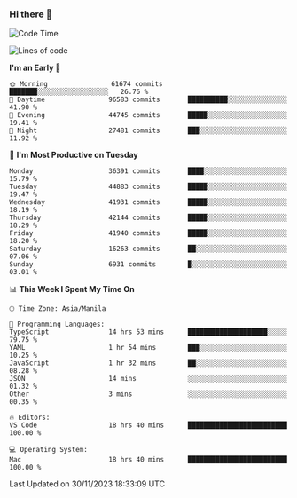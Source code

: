 ### Hi there 👋

<!--START_SECTION:waka-->
![Code Time](http://img.shields.io/badge/Code%20Time-4%2C594%20hrs%2048%20mins-blue)

![Lines of code](https://img.shields.io/badge/From%20Hello%20World%20I%27ve%20Written-103.0%20million%20lines%20of%20code-blue)

**I'm an Early 🐤** 

```text
🌞 Morning                61674 commits       ███████░░░░░░░░░░░░░░░░░░   26.76 % 
🌆 Daytime                96583 commits       ██████████░░░░░░░░░░░░░░░   41.90 % 
🌃 Evening                44745 commits       █████░░░░░░░░░░░░░░░░░░░░   19.41 % 
🌙 Night                  27481 commits       ███░░░░░░░░░░░░░░░░░░░░░░   11.92 % 
```
📅 **I'm Most Productive on Tuesday** 

```text
Monday                   36391 commits       ████░░░░░░░░░░░░░░░░░░░░░   15.79 % 
Tuesday                  44883 commits       █████░░░░░░░░░░░░░░░░░░░░   19.47 % 
Wednesday                41931 commits       █████░░░░░░░░░░░░░░░░░░░░   18.19 % 
Thursday                 42144 commits       █████░░░░░░░░░░░░░░░░░░░░   18.29 % 
Friday                   41940 commits       █████░░░░░░░░░░░░░░░░░░░░   18.20 % 
Saturday                 16263 commits       ██░░░░░░░░░░░░░░░░░░░░░░░   07.06 % 
Sunday                   6931 commits        █░░░░░░░░░░░░░░░░░░░░░░░░   03.01 % 
```


📊 **This Week I Spent My Time On** 

```text
🕑︎ Time Zone: Asia/Manila

💬 Programming Languages: 
TypeScript               14 hrs 53 mins      ████████████████████░░░░░   79.75 % 
YAML                     1 hr 54 mins        ███░░░░░░░░░░░░░░░░░░░░░░   10.25 % 
JavaScript               1 hr 32 mins        ██░░░░░░░░░░░░░░░░░░░░░░░   08.28 % 
JSON                     14 mins             ░░░░░░░░░░░░░░░░░░░░░░░░░   01.32 % 
Other                    3 mins              ░░░░░░░░░░░░░░░░░░░░░░░░░   00.35 % 

🔥 Editors: 
VS Code                  18 hrs 40 mins      █████████████████████████   100.00 % 

💻 Operating System: 
Mac                      18 hrs 40 mins      █████████████████████████   100.00 % 
```


 Last Updated on 30/11/2023 18:33:09 UTC
<!--END_SECTION:waka-->


<!--
**rad182/rad182** is a ✨ _special_ ✨ repository because its `README.md` (this file) appears on your GitHub profile.

Here are some ideas to get you started:

- 🔭 I’m currently working on ...
- 🌱 I’m currently learning ...
- 👯 I’m looking to collaborate on ...
- 🤔 I’m looking for help with ...
- 💬 Ask me about ...
- 📫 How to reach me: ...
- 😄 Pronouns: ...
- ⚡ Fun fact: ...
-->
